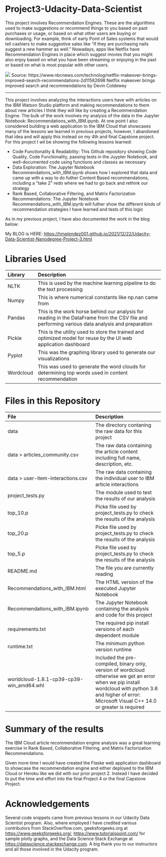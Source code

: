# Project3-Udacity-Data-Scientist

This project involves Recommendation Engines. These are the algorithms used to make suggestions or recommend things to you based on past purchases or usage, or based on what other users are buying or downloading. For example, think of early Point of Sales systems that would tell cashiers to make suggestive sales like “if they are purchasing nails suggest a new hammer as well.” Nowadays, apps like Netflix have Recommendation Engines in place which suggest movies that you might also enjoy based on what you have been streaming or enjoying in the past or based on what is most popular with other users.

<img src='https://media-cldnry.s-nbcnews.com/image/upload/t_fit-1240w,f_auto,q_auto:best/streams/2013/November/131113/2D9672564-attachment.jpg'/>
Source: https://www.nbcnews.com/technolog/netflix-makeover-brings-improved-search-recommendations-2d11582698 Netflix makeover brings improved search and recommendations by Devin Coldewey

---
This project involves analyzing the interactions users have with articles on the IBM Watson Studio platform and making recommendations to them about new articles I think they will like by creating a Recommendation Engine. The bulk of the work involves my analysis of the data in the Jupyter Notebook: Recommendations_with_IBM.ipynb. At one point I also considered building a web application to the IBM Cloud that showcases many of the lessons we learned in previous projects, however, I abandoned that idea and will apply this instead on my 4th and final Capstone project. For this project I wil be showing the following lessons learned:

* Code Functionality & Readability: This Github repository showing Code Quality, Code Functionality, passing tests in the Juypter Notebook, and well-documented code using functions and classes as necessary
* Data Exploration: The Jupyter Notebook Recommendations_with_IBM.ipynb shows how I explored that data and came up with a way to do futher Content Based recommendations, including a "take 2" redo where we had to go back and rethink our strategy
* Rank Based, Collaborative Filtering, and Matrix Factorization Recommendations: The Jupyter Notebook Recommendations_with_IBM.ipynb will futher show the different kinds of recommendation strategies I have learned and tests of this logic

As in my previous project, I have also documented the work in the blog below:

My BLOG is HERE: https://hmelendez001.github.io/2021/12/22/Udacity-Data-Scientist-Nanodegree-Project-3.html

# Libraries Used
| Library | Description |
| :--- | :--- |
| NLTK | This is used by the machine learning pipeline to do the text processing |
| Numpy | This is where numerical constants like np.nan came from|
| Pandas | This is the work horse behind our analysis for reading in the DataFrame from the CSV file and performing various data analysis and preparation |
| Pickle | This is the utility used to store the trained and optimized model for reuse by the UI web application dashboard |
| Pyplot | This was the graphing library used to generate our visualizations |
| Wordcloud | This was used to generate the word clouds for determining top words used in content recommendation |

# Files in this Repository
| File | Description |
| :--- | :--- |
| data | The directory contaning the raw data for this project |
| data > articles_community.csv | The raw data containing the article content including full name, description, etc. |
| data > user-item-interactions.csv | The raw data containing the individual user to IBM article interactions |
| project_tests.py | The module used to test the results of our analysis |
| top_10.p | Picke file used by project_tests.py to check the results of the analysis |
| top_20.p | Picke file used by project_tests.py to check the results of the analysis |
| top_5.p | Picke file used by project_tests.py to check the results of the analysis |
| README.md | The file you are currently reading |
| Recommendations_with_IBM.html | The HTML version of the executed Jupyter Notebook |
| Recommendations_with_IBM.ipynb | The Jupyter Notebook containing the analysis and code for this project |
| requirements.txt | The required pip install versions of each dependent module |
| runtime.txt | The minimum python version runtime |
| worldcloud-1.8.1-cp39-cp39-win_amd64.whl | Included the pre-compiled, binary only, version of wordcloud otherwise we get an error when we pip install wordcloud with python 3.6 and higher of error: Microsoft Visual C++ 14.0 or greater is required |

# Summary of the results
The IBM Cloud article recommendation engine analysis was a great learning exercise in Rank Based, Collaborative Filtering, and Matrix Factorization Recommendations.
  
Given more time I would have created the Flaske web application dashboard to showcase the recommendation engine and either deployed to the IBM Cloud or Heroku like we did with our prior project 2. Instead I have decided to put the time and effort into the final Project 4 or the final Capstone Project.

# Acknowledgements
Several code snippets came from previous lessons in our Udacity Data Scientist program. Also, where employed I have credited various contributors from StackOverflow.com, geeksforgeeks.org at https://www.geeksforgeeks.org/, https://www.tutorialspoint.com/ for sample plotly graphs, and the Data Science Stack Exchange at https://datascience.stackexchange.com. A big thank you to our instructors and all those involved in the Udacity program.
